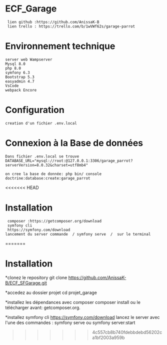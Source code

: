 # ECF_Garage
     lien github :https://github.com/AnissaK-B
     lien trello : https://trello.com/b/1wVWf62s/garage-parrot
     

# Environnement technique
    server web Wampserver
    Mysql 8.0
    php 8.0
    symfony 6.3
    Bootstrap 5.3
    easyadmin 4.7
    VsCode
    webpack Encore


# Configuration
    creation d'un fichier .env.local
 

 # Connexion à la Base de données
    Dans fichier .env.local se trouve
    DATABASE_URL="mysql://root:@127.0.0.1:3306/garage_parrot?serverVersion=8.0.32&charset=utf8mb4"

    on cree la base de donnée: php bin/ console doctrine:database:create:garage_parrot
   
<<<<<<< HEAD


#  Installation
     composer :https://getcomposer.org/download
     symfony cli
     https://symfony.com/download
    lancement du server commande  / symfony serve  /  sur le terminal
=======
#  Installation
  *clonez le repository
  git clone https://github.com/AnissaK-B/ECF_SFGarage.git
  
  *accedez au dossier projet
   cd projet_garage 
   
  *installez les dépendances avec composer
  composer install
  ou le télécharger avant: getcomposer.org.
  
   *installez symfony cli
     https://symfony.com/download
  lancez le server avec l'une des commandes : symfony serve ou symfony server:start 
>>>>>>> 4c557cb8b740fdebbdebd56202ca1bf2003a959b



    
   
 
